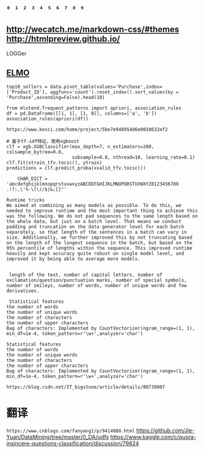 `⁰ ¹ ² ³ ⁴ ⁵ ⁶ ⁷ ⁸ ⁹`
---
http://wecatch.me/markdown-css/#themes
http://htmlpreview.github.io/
---
LOGGer


[ELMO][1]
---
```
top10_sellers = data.pivot_table(values='Purchase',index=['Product_ID'], aggfunc='count').reset_index().sort_values(by = 'Purchase',ascending=False).head(10)

from mlxtend.frequent_patterns import apriori, association_rules
df = pd.DataFrame([[1, 1], [1, 0]], columns=['a', 'b'])
association_rules(apriori(df))

https://www.kesci.com/home/project/5be7e948954d6e0010632ef2
```

```
# 基于tf-idf特征，使用xgboost
clf = xgb.XGBClassifier(max_depth=7, n_estimators=200, colsample_bytree=0.8, 
                        subsample=0.8, nthread=10, learning_rate=0.1)
clf.fit(xtrain_tfv.tocsc(), ytrain)
predictions = clf.predict_proba(xvalid_tfv.tocsc())

    CHAR_DICT = 'abcdefghijklmnopqrstuvwxyzABCDEFGHIJKLMNOPQRSTUVWXYZ0123456789 .!?:,\'%-\(\)/$|&;[]"'

```

```
Runtime tricks
We aimed at combining as many models as possible. To do this, we needed to improve runtime and the most important thing to achieve this was the following. We do not pad sequences to the same length based on the whole data, but just on a batch level. That means we conduct padding and truncation on the data generator level for each batch separately, so that length of the sentences in a batch can vary in size. Additionally, we further improved this by not truncating based on the length of the longest sequence in the batch, but based on the 95% percentile of lengths within the sequence. This improved runtime heavily and kept accuracy quite robust on single model level, and improved it by being able to average more models.


 length of the text, number of capital letters, number of exclamation/question/punctuation marks, number of special symbols, number of smileys, number of words, number of unique words and few derivatives.
 
 Statistical features
the number of words
the number of unique words
the number of characters
the number of upper characters
Bag of characters: Implemented by CountVectorizer(ngram_range=(1, 1), min_df=1e-4, token_pattern=r'\w+',analyzer='char')

```

```
Statistical features
the number of words
the number of unique words
the number of characters
the number of upper characters
Bag of characters: Implemented by CountVectorizer(ngram_range=(1, 1), min_df=1e-4, token_pattern=r'\w+',analyzer='char')

https://blog.csdn.net/IT_bigstone/article/details/80739807
```

[1]: https://blog.csdn.net/sinat_26917383/article/details/81913790


# 翻译
`https://www.cnblogs.com/fanyang1/p/9414088.html`
https://github.com/Jie-Yuan/DataMining/tree/master/0_DA/udfs
https://www.kaggle.com/c/quora-insincere-questions-classification/discussion/79824
